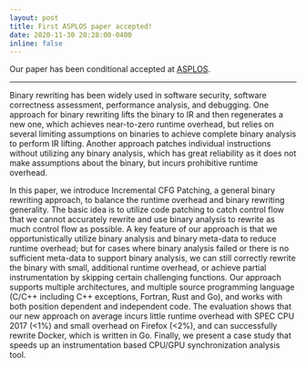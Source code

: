 ```yaml
---
layout: post
title: First ASPLOS paper accepted!
date: 2020-11-30 20:28:00-0400
inline: false
---
```


Our paper has been conditional accepted at [ASPLOS](https://asplos-conference.org/papers/).

***

Binary rewriting has been widely used in software security, software correctness assessment, performance analysis, and debugging. One approach for binary rewriting lifts the binary to IR and then regenerates a new one, which achieves near-to-zero runtime overhead, but relies on several limiting assumptions on binaries to achieve complete binary analysis to perform IR lifting. Another approach patches individual instructions without utilizing any binary analysis, which has great reliability as it does not make assumptions about the binary, but incurs prohibitive runtime overhead.

In this paper, we introduce Incremental CFG Patching, a general binary rewriting approach, to balance the runtime overhead and binary rewriting generality. The basic idea is to utilize code patching to catch control flow that we cannot accurately rewrite and use binary analysis to rewrite as much control flow as possible. A key feature of our approach is that we opportunistically utilize binary analysis and binary meta-data to reduce runtime overhead; but for cases where binary analysis failed or there is no sufficient meta-data to support binary analysis, we can still correctly rewrite the binary with small, additional runtime overhead, or achieve partial instrumentation by skipping certain challenging functions. Our approach supports multiple architectures, and multiple source programming language (C/C++ including C++ exceptions, Fortran, Rust and Go), and works with both position dependent and independent code. The evaluation shows that our new approach on average incurs little runtime overhead with SPEC CPU 2017 (<1\%) and small overhead on Firefox (<2\%), and can successfully rewrite Docker, which is written in Go. Finally, we present a case study that speeds up an instrumentation based CPU/GPU synchronization analysis tool.